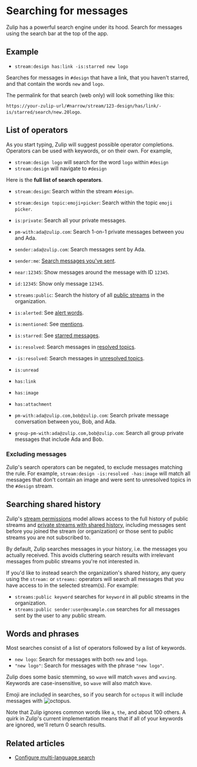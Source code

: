 # Searching for messages

Zulip has a powerful search engine under its hood. Search for messages using
the search bar at the top of the app.

## Example

* `stream:design has:link -is:starred new logo`

Searches for messages in `#design` that have a link, that you haven't
starred, and that contain the words `new` and `logo`.

The permalink for that search (web only) will look something like
this:

`https://your-zulip-url/#narrow/stream/123-design/has/link/-is/starred/search/new.20logo`.

## List of operators

As you start typing, Zulip will suggest possible operator completions.
Operators can be used with keywords, or on their own. For example,

* `stream:design logo` will search for the word `logo` within `#design`
* `stream:design` will navigate to `#design`

Here is the **full list of search operators**.

* `stream:design`: Search within the stream `#design`.
* `stream:design topic:emoji+picker`: Search within the topic `emoji picker`.
* `is:private`: Search all your private messages.
* `pm-with:ada@zulip.com`: Search 1-on-1 private messages between you and Ada.
* `sender:ada@zulip.com`: Search messages sent by Ada.
* `sender:me`: [Search messages you've sent](/help/view-messages-sent-by-a-user#view-messages-youve-sent).
* `near:12345`: Show messages around the message with ID `12345`.
* `id:12345`: Show only message `12345`.
* `streams:public`: Search the history of all [public
  streams](/help/change-the-privacy-of-a-stream) in the organization.

* `is:alerted`: See [alert words](/help/pm-mention-alert-notifications#alert-words).
* `is:mentioned`: See [mentions](/help/mention-a-user-or-group).
* `is:starred`: See [starred messages](/help/star-a-message).
* `is:resolved`: Search messages in [resolved topics](/help/resolve-a-topic).
* `-is:resolved`: Search messages in [unresolved topics](/help/resolve-a-topic).
* `is:unread`
* `has:link`
* `has:image`
* `has:attachment`
* `pm-with:ada@zulip.com,bob@zulip.com`: Search private message conversation
  between you, Bob, and Ada.
* `group-pm-with:ada@zulip.com,bob@zulip.com`: Search all group
  private messages that include Ada and Bob.

### Excluding messages

Zulip's search operators can be negated, to exclude messages matching
the rule.  For example, `stream:design -is:resolved -has:image` will
match all messages that don't contain an image and were sent to
unresolved topics in the `#design` stream.

## Searching shared history

Zulip's [stream permissions](/help/stream-permissions) model allows
access to the full history of public streams and [private streams with
shared history](/help/stream-permissions), including messages sent
before you joined the stream (or organization) or those sent to public
streams you are not subscribed to.

By default, Zulip searches messages in your history, i.e. the
messages you actually received.  This avoids cluttering search results
with irrelevant messages from public streams you're not interested in.

If you'd like to instead search the organization's shared history, any
query using the `stream:` or `streams:` operators will search all
messages that you have access to in the selected stream(s).  For
example:

* `streams:public keyword` searches for `keyword` in all public
  streams in the organization.
* `streams:public sender:user@example.com` searches for all messages
  sent by the user to any public stream.

## Words and phrases

Most searches consist of a list of operators followed by a list of keywords.

* `new logo`: Search for messages with both `new` and `logo`.
* `"new logo"`: Search for messages with the phrase `"new logo"`.

Zulip does some basic stemming, so `wave` will match `waves` and
`waving`. Keywords are case-insensitive, so `wave` will also match `Wave`.

Emoji are included in searches, so if you search for `octopus` it will
include messages with
<img src="/static/generated/emoji/images-google-64/1f419.png" alt="octopus"
class="emoji-small"/>.


Note that Zulip ignores common words like `a`, `the`, and about 100
others. A quirk in Zulip's current implementation means that if all of your
keywords are ignored, we'll return 0 search results.

## Related articles

* [Configure multi-language search](/help/configure-multi-language-search)
